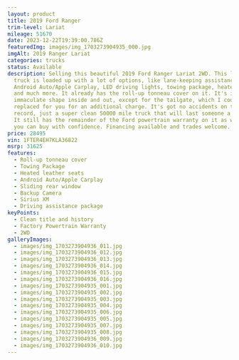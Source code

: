 ```yaml
---
layout: product
title: 2019 Ford Ranger
trim-level: Lariat
mileage: 51670
date: 2023-12-22T19:39:00.786Z
featuredImg: images/img_1703273904935_000.jpg
imgAlt: 2019 Ranger Lariat
categories: trucks
status: Available
description: S﻿elling this beautiful 2019 Ford Ranger Lariat 2WD. This little
  truck is loaded up with a lot of options, like lane-keeping assistance,
  Android Auto/Apple Carplay, LED driving lights, towing package, heated leather
  and much more. It already has the roll-up tonneau cover on it. It's in
  immaculate shape inside and out, except for the tailgate, which I could get
  replaced for you for an additional charge. It's got no accidents on the
  record, just a super clean 50000 mile truck that will last someone a lifetime.
  It still has the remainder of the Ford powertrain warranty on it as well, so
  you can buy with confidence. Financing available and trades welcome.
price: 28495
vin: 1FTER4EH7KLA36822
msrp: 31625
features:
  - Roll-up tonneau cover
  - Towing Package
  - Heated leather seats
  - Android Auto/Apple Carplay
  - Sliding rear window
  - Backup Camera
  - Sirius XM
  - Driving assistance package
keyPoints:
  - Clean title and history
  - Factory Powertrain Warranty
  - 2WD
galleryImages:
  - images/img_1703273904936_011.jpg
  - images/img_1703273904936_012.jpg
  - images/img_1703273904936_013.jpg
  - images/img_1703273904936_014.jpg
  - images/img_1703273904936_015.jpg
  - images/img_1703273904936_016.jpg
  - images/img_1703273904935_001.jpg
  - images/img_1703273904935_002.jpg
  - images/img_1703273904935_003.jpg
  - images/img_1703273904935_004.jpg
  - images/img_1703273904935_006.jpg
  - images/img_1703273904935_005.jpg
  - images/img_1703273904935_007.jpg
  - images/img_1703273904935_008.jpg
  - images/img_1703273904936_009.jpg
  - images/img_1703273904936_010.jpg
---
```


